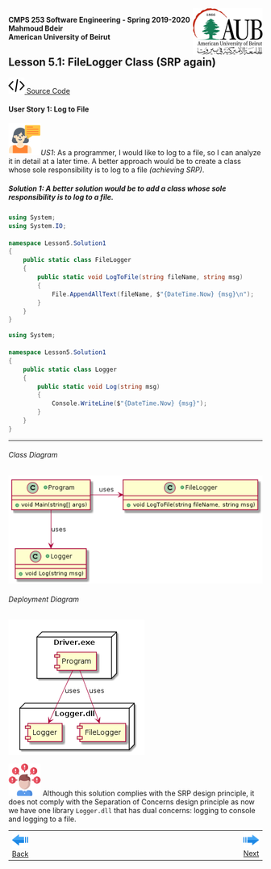 <img style="float: right;" src="../../../Images/aublogosmall.png"> 

**CMPS 253 Software Engineering - Spring 2019-2020 \
Mahmoud Bdeir \
American University of Beirut**




## Lesson 5.1: FileLogger Class (SRP again)
<a href="./"><img src='../../../Images/code.png'> Source Code</a>

#### User Story 1: Log to File
![user story](../../../Images/userstory.png 'User Story')*US1*: As a programmer, I would like to log to a file, so I can analyze it in detail at a later time.
A better approach would be to create a class whose sole responsibility is to log to a file _(achieving SRP)_.


##### Solution 1: A better solution would be to add a class whose sole responsibility is to log to a file.


```C#
using System;
using System.IO;

namespace Lesson5.Solution1
{
    public static class FileLogger
    {
        public static void LogToFile(string fileName, string msg)
        {
            File.AppendAllText(fileName, $"{DateTime.Now} {msg}\n");
        }
    }
}
```

```C#
using System;

namespace Lesson5.Solution1
{
    public static class Logger
    {
        public static void Log(string msg)
        {
            Console.WriteLine($"{DateTime.Now} {msg}");
        }
    }
}
```


_____

###### Class Diagram
![Lesson 5 Class Diagram](../PlantUML/Class-Diagram.png)
###### Deployment Diagram
![Lesson 5 Deployment Diagram](../PlantUML/Deployment-Diagram.png)

![problem icon](../../../Images/problem.png 'Problem') Although this solution complies with the SRP design principle, it does not comply with the Separation of Concerns design principle as now we have one library `Logger.dll` that has dual concerns: logging to console and logging to a file.



<table style='width=100%;'>
<tr>
<td><a href="../../../Lesson%2005%20Log%20To%20File/Solution%200%20LogToFile%20Method/Source%20Code/"><img src='../../../Images/leftarrow.png'> Back</a></td>
<td width="100%"></td>
<td><a href="../../../Lesson%2005%20Log%20To%20File/Solution%202%20FileLogger%20Library/Source%20Code"><img src='../../../Images/rightarrow.png'> Next</a></td>
</tr>
</table>
